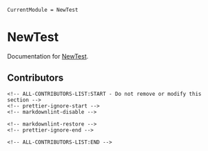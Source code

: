 ```@meta
CurrentModule = NewTest
```

# NewTest

Documentation for [NewTest](https://github.com/Eduardo-BDMAlves/NewTest.jl).

## Contributors

```@raw html
<!-- ALL-CONTRIBUTORS-LIST:START - Do not remove or modify this section -->
<!-- prettier-ignore-start -->
<!-- markdownlint-disable -->

<!-- markdownlint-restore -->
<!-- prettier-ignore-end -->

<!-- ALL-CONTRIBUTORS-LIST:END -->
```
